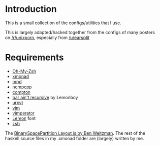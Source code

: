 Introduction
============

This is a small collection of the configs/utilities that I use.

This is largely adapted/hacked together from the configs of many posters on [/r/unixporn](http://reddit.com/r/unixporn), especially from [/u/earsplit](http://www.reddit.com/user/earsplit) 

Requirements
============

* [Oh-My-Zsh](https://github.com/robbyrussell/oh-my-zsh/)
* [xmonad](http://xmonad.org)
* [mpd](http://www.musicpd.org/)
* [ncmpcpp](http://ncmpcpp.rybczak.net/)
* [compton](https://github.com/chjj/compton)
* [bar ain't recursive](https://github.com/LemonBoy/bar) by Lemonboy
* [urxvt](http://software.schmorp.de/pkg/rxvt-unicode.html)
* [vim](http://www.vim.org)
* [vimperator](http://www.vimperator.org/vimperator)
* [Lemon](https://github.com/phallus/fonts) font
* [zsh](http://www.zsh.org)

The [BinarySpacePartition Layout is by Ben Weitzman](https://github.com/benweitzman/BinarySpacePartition/). The rest of the haskell source files in my .xmonad folder are (largely) written by me.
